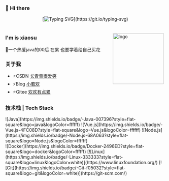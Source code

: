 
### 👋 Hi there
<div align="center">
     
[![Typing SVG](https://readme-typing-svg.demolab.com?font=Fira+Code&pause=1000&width=580&lines=Surviving+the+low+valley+and+thriving+to+emerge.)](https://git.io/typing-svg)




<img src="https://camo.githubusercontent.com/82291b0fe831bfc6781e07fc5090cbd0a8b912bb8b8d4fec0696c881834f81ac/68747470733a2f2f70726f626f742e6d656469612f394575424971676170492e676966"
width="800"  height="3">

</div>

<img src="https://github-readme-stats.vercel.app/api?username=XiaoWanOfspace&show_icons=true" alt="logo" height="160" align="right" style="margin: 5px; margin-bottom: 20px;" />

### I'm is xiaosu
🌱一个热爱java的00后 在累 也要学着给自己买花


### 关于我
- ⭐CSDN  [长青青很爱笑](https://blog.csdn.net/qq_40388413)
- ⚡Blog   [小若欢](https://www.cnblogs.com/aowan/)
- ⭐Gitee [欢欢有点累](https://gitee.com/ruanhuan666)




### 技术栈 | Tech Stack
<div>
   ![Java](https://img.shields.io/badge/-Java-007396?style=flat-square&logo=java&logoColor=ffffff)
   ![Vue.js](https://img.shields.io/badge/-Vue.js-4FC08D?style=flat-square&logo=Vue.js&logoColor=ffffff)
   ![Node.js](https://img.shields.io/badge/-Node.js-68A063?style=flat-square&logo=Node.js&logoColor=ffffff)</br>
   ![Docker](https://img.shields.io/badge/Docker-2496ED?style=flat-square&logo=docker&logoColor=ffffff)
   [![Linux](https://img.shields.io/badge/-Linux-333333?style=flat-square&logo=linux&logoColor=white)](https://www.linuxfoundation.org/)
   [![Git](https://img.shields.io/badge/-Git-f05032?style=flat-square&logo=git&logoColor=white)](https://git-scm.com/)
   

 

